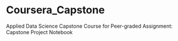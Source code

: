 # Coursera_Capstone
Applied Data Science Capstone Course for Peer-graded Assignment: Capstone Project Notebook
